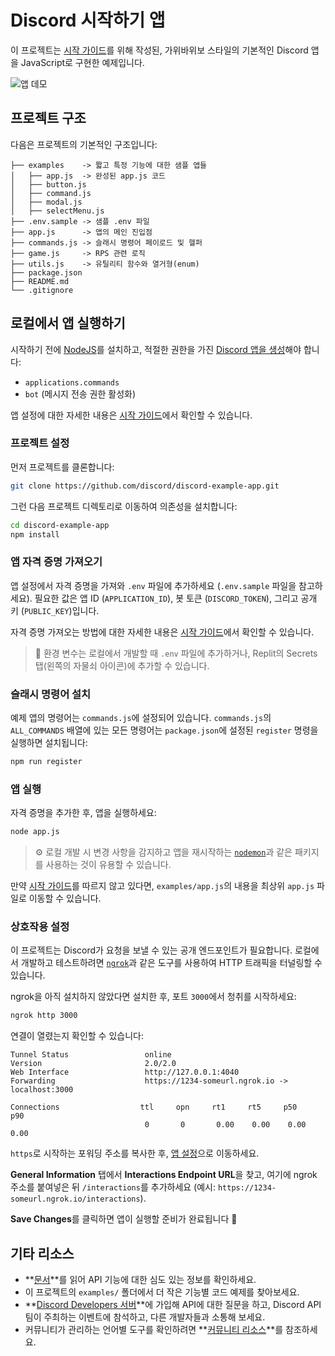 # Discord 시작하기 앱

이 프로젝트는 [시작 가이드](https://discord.com/developers/docs/getting-started)를 위해 작성된, 가위바위보 스타일의 기본적인 Discord 앱을 JavaScript로 구현한 예제입니다.

![앱 데모](https://github.com/discord/discord-example-app/raw/main/assets/getting-started-demo.gif?raw=true)

## 프로젝트 구조

다음은 프로젝트의 기본적인 구조입니다:

```log
├── examples    -> 짧고 특정 기능에 대한 샘플 앱들
│   ├── app.js  -> 완성된 app.js 코드
│   ├── button.js
│   ├── command.js
│   ├── modal.js
│   ├── selectMenu.js
├── .env.sample -> 샘플 .env 파일
├── app.js      -> 앱의 메인 진입점
├── commands.js -> 슬래시 명령어 페이로드 및 헬퍼
├── game.js     -> RPS 관련 로직
├── utils.js    -> 유틸리티 함수와 열거형(enum)
├── package.json
├── README.md
└── .gitignore
```

## 로컬에서 앱 실행하기

시작하기 전에 [NodeJS](https://nodejs.org/en/download/)를 설치하고, 적절한 권한을 가진 [Discord 앱을 생성](https://discord.com/developers/applications)해야 합니다:

- `applications.commands`
- `bot` (메시지 전송 권한 활성화)

앱 설정에 대한 자세한 내용은 [시작 가이드](https://discord.com/developers/docs/getting-started)에서 확인할 수 있습니다.

### 프로젝트 설정

먼저 프로젝트를 클론합니다:

```sh
git clone https://github.com/discord/discord-example-app.git
```

그런 다음 프로젝트 디렉토리로 이동하여 의존성을 설치합니다:

```sh
cd discord-example-app
npm install
```

### 앱 자격 증명 가져오기

앱 설정에서 자격 증명을 가져와 `.env` 파일에 추가하세요 (`.env.sample` 파일을 참고하세요). 필요한 값은 앱 ID (`APPLICATION_ID`), 봇 토큰 (`DISCORD_TOKEN`), 그리고 공개 키 (`PUBLIC_KEY`)입니다.

자격 증명 가져오는 방법에 대한 자세한 내용은 [시작 가이드](https://discord.com/developers/docs/getting-started)에서 확인할 수 있습니다.

> 🔑 환경 변수는 로컬에서 개발할 때 `.env` 파일에 추가하거나, Replit의 Secrets 탭(왼쪽의 자물쇠 아이콘)에 추가할 수 있습니다.

### 슬래시 명령어 설치

예제 앱의 명령어는 `commands.js`에 설정되어 있습니다. `commands.js`의 `ALL_COMMANDS` 배열에 있는 모든 명령어는 `package.json`에 설정된 `register` 명령을 실행하면 설치됩니다:

```sh
npm run register
```

### 앱 실행

자격 증명을 추가한 후, 앱을 실행하세요:

```sh
node app.js
```

> ⚙️ 로컬 개발 시 변경 사항을 감지하고 앱을 재시작하는 [`nodemon`](https://github.com/remy/nodemon)과 같은 패키지를 사용하는 것이 유용할 수 있습니다.

만약 [시작 가이드](https://discord.com/developers/docs/getting-started)를 따르지 않고 있다면, `examples/app.js`의 내용을 최상위 `app.js` 파일로 이동할 수 있습니다.

### 상호작용 설정

이 프로젝트는 Discord가 요청을 보낼 수 있는 공개 엔드포인트가 필요합니다. 로컬에서 개발하고 테스트하려면 [`ngrok`](https://ngrok.com/)과 같은 도구를 사용하여 HTTP 트래픽을 터널링할 수 있습니다.

ngrok을 아직 설치하지 않았다면 설치한 후, 포트 `3000`에서 청취를 시작하세요:

```sh
ngrok http 3000
```

연결이 열렸는지 확인할 수 있습니다:

```log
Tunnel Status                 online
Version                       2.0/2.0
Web Interface                 http://127.0.0.1:4040
Forwarding                    https://1234-someurl.ngrok.io -> localhost:3000

Connections                  ttl     opn     rt1     rt5     p50     p90
                              0       0       0.00    0.00    0.00    0.00
```

`https`로 시작하는 포워딩 주소를 복사한 후, [앱 설정](https://discord.com/developers/applications)으로 이동하세요.

**General Information** 탭에서 **Interactions Endpoint URL**을 찾고, 여기에 ngrok 주소를 붙여넣은 뒤 `/interactions`를 추가하세요 (예시: `https://1234-someurl.ngrok.io/interactions`).

**Save Changes**를 클릭하면 앱이 실행할 준비가 완료됩니다 🚀

## 기타 리소스

- **[문서](https://discord.com/developers/docs/intro)**를 읽어 API 기능에 대한 심도 있는 정보를 확인하세요.
- 이 프로젝트의 `examples/` 폴더에서 더 작은 기능별 코드 예제를 찾아보세요.
- **[Discord Developers 서버](https://discord.gg/discord-developers)**에 가입해 API에 대한 질문을 하고, Discord API 팀이 주최하는 이벤트에 참석하고, 다른 개발자들과 소통해 보세요.
- 커뮤니티가 관리하는 언어별 도구를 확인하려면 **[커뮤니티 리소스](https://discord.com/developers/docs/topics/community-resources#community-resources)**를 참조하세요.
